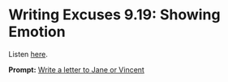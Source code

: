 # Writing Excuses 9.19: Showing Emotion 

Listen [here](http://www.writingexcuses.com/2014/05/04/writing-excuses-9-19-showing-emotion/). 

**Prompt:** <a href="http://maryrobinettekowal.com/journal/month-letters-begins-like-letter-jane/">Write a letter to Jane or Vincent</a>